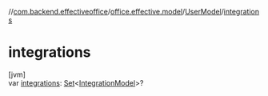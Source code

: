 //[com.backend.effectiveoffice](IdeaProjects/labs-office-elevator/effectiveOfficeBackend/documentation/gfm/index.md)/[office.effective.model](IdeaProjects/labs-office-elevator/effectiveOfficeBackend/documentation/gfm/com.backend.effectiveoffice/office.effective.model/index.md)/[UserModel](IdeaProjects/labs-office-elevator/effectiveOfficeBackend/documentation/gfm/com.backend.effectiveoffice/office.effective.model/-user-model/index.md)/[integrations](IdeaProjects/labs-office-elevator/effectiveOfficeBackend/documentation/gfm/com.backend.effectiveoffice/office.effective.model/-user-model/integrations.md)

# integrations

[jvm]\
var [integrations](IdeaProjects/labs-office-elevator/effectiveOfficeBackend/documentation/gfm/com.backend.effectiveoffice/office.effective.model/-user-model/integrations.md): [Set](https://kotlinlang.org/api/latest/jvm/stdlib/kotlin.collections/-set/index.html)&lt;[IntegrationModel](IdeaProjects/labs-office-elevator/effectiveOfficeBackend/documentation/gfm/com.backend.effectiveoffice/office.effective.model/-integration-model/index.md)&gt;?
